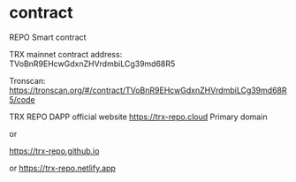 # contract
REPO Smart contract 

TRX mainnet contract address: TVoBnR9EHcwGdxnZHVrdmbiLCg39md68R5

Tronscan: https://tronscan.org/#/contract/TVoBnR9EHcwGdxnZHVrdmbiLCg39md68R5/code

TRX REPO DAPP official website
https://trx-repo.cloud  Primary domain

or

https://trx-repo.github.io  

or
https://trx-repo.netlify.app
